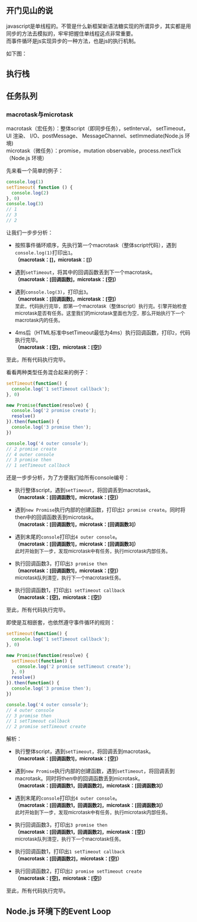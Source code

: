 ## 开门见山的说
javascript是单线程的。不管是什么新框架新语法糖实现的所谓异步，其实都是用同步的方法去模拟的，牢牢把握住单线程这点非常重要。  
而事件循环是js实现异步的一种方法，也是js的执行机制。

如下图：


## 执行栈

## 任务队列

### macrotask与microtask
macrotask（宏任务）：整体script（即同步任务），setInterval， setTimeout，UI 渲染、 I/O、postMessage、 MessageChannel、setImmediate(Node.js 环境)  
microtask（微任务）：promise，mutation observable，process.nextTick（Node.js 环境）


先来看一个简单的例子：
```javascript
console.log(1)
setTimeout( function () {
  console.log(2)
}, 0)
console.log(3)
// 1
// 3
// 2
```
让我们一步步分析：  
* 按照事件循环顺序，先执行第一个macrotask（整体script代码），遇到```console.log(1)```打印出```1```。  
<font size="2">**（macrotask：[]，microtask：[]）**</font>

* 遇到```setTimeout```，将其中的回调函数丢到下一个macrotask。  
<font size="2">**（macrotask：[回调函数]，microtask：[空]）**</font>

* 遇到```console.log(3)```，打印出```3```。  
<font size="2">**（macrotask：[回调函数]，microtask：[空]）**  
至此，代码执行完毕，即第一个macrotask（整体script）执行完。引擎开始检查microtask是否有任务。这里我们的microtask里面也为空，那么开始执行下一个macrotask内的任务。</font>

* 4ms后（HTML标准中setTimeout最低为4ms）执行回调函数，打印```2```，代码执行完毕。  
<font size="2">**（macrotask：[空]，microtask：[空]）**</font>  

至此，所有代码执行完毕。


看看两种类型任务混合起来的例子：
```javascript
setTimeout(function() {
  console.log('1 setTimeout callback');
}, 0)

new Promise(function(resolve) {
  console.log('2 promise create');
  resolve()
}).then(function() {
  console.log('3 promise then');
})

console.log('4 outer console');
// 2 promise create
// 4 outer console
// 3 promise then
// 1 setTimeout callback
```
还是一步步分析，为了方便我们给所有console编号：

* 执行整体script，遇到```setTimeout```，将回调丢到macrotask。  
<font size="2">**（macrotask：[回调函数1]，microtask：[空]）**</font>

* 遇到```new Promise```执行内部的创建函数，打印出```2 promise create```。同时将then中的回调函数丢到microtask。  
<font size="2">**（macrotask：[回调函数1]，microtask：[回调函数3]）**</font>

* 遇到末尾的```console```打印出```4 outer console```。  
<font size="2">**（macrotask：[回调函数1]，microtask：[回调函数3]）**  
此时开始到下一步，发现microtask中有任务，执行microtask内部任务。</font>

* 执行回调函数3，打印出```3 promise then```  
<font size="2">**（macrotask：[回调函数1]，microtask：[空]）**  
microtask队列清空，执行下一个macrotask任务。</font>

* 执行回调函数1，打印出```1 setTimeout callback```  
<font size="2">**（macrotask：[空]，microtask：[空]）**</font>  

至此，所有代码执行完毕。

即使是互相嵌套，也依然遵守事件循环的规则：
```javascript
setTimeout(function() {
  console.log('1 setTimeout callback');
}, 0)

new Promise(function(resolve) {
  setTimeout(function() {
    console.log('2 promise setTimeout create');
  }, 0)
  resolve()
}).then(function() {
  console.log('3 promise then');
})

console.log('4 outer console');
// 4 outer console
// 3 promise then
// 1 setTimeout callback
// 2 promise setTimeout create
```
解析：
* 执行整体script，遇到```setTimeout```，将回调丢到macrotask。  
<font size="2">**（macrotask：[回调函数1]，microtask：[空]）**</font>

* 遇到```new Promise```执行内部的创建函数，遇到```setTimeout```，将回调丢到macrotask。同时将then中的回调函数丢到microtask。  
<font size="2">**（macrotask：[回调函数1，回调函数2]，microtask：[回调函数3]）**</font>

* 遇到末尾的```console```打印出```4 outer console```。  
<font size="2">**（macrotask：[回调函数1，回调函数2]，microtask：[回调函数3]）**  
此时开始到下一步，发现microtask中有任务，执行microtask内部任务。</font>

* 执行回调函数3，打印出```3 promise then```  
<font size="2">**（macrotask：[回调函数1，回调函数2]，microtask：[空]）**  
microtask队列清空，执行下一个macrotask任务。</font>

* 执行回调函数1，打印出```1 setTimeout callback```  
<font size="2">**（macrotask：[回调函数2]，microtask：[空]）**</font>  

* 执行回调函数2，打印出```2 promise setTimeout create```  
<font size="2">**（macrotask：[空]，microtask：[空]）**</font>  

至此，所有代码执行完毕。




## Node.js 环境下的Event Loop